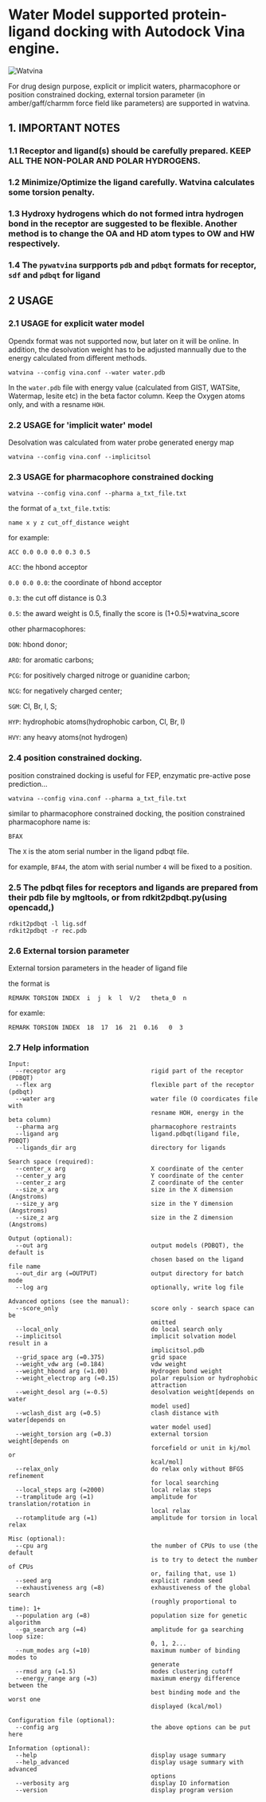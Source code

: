 # Water Model supported protein-ligand docking with Autodock Vina engine. 

![Watvina](https://github.com/biocheming/watvina/blob/main/watvina_logo.png)

For drug design purpose, explicit or implicit waters, pharmacophore or position constrained docking, external torsion parameter (in amber/gaff/charmm force field like parameters) are supported in watvina. 

## 1. IMPORTANT NOTES
### 1.1 Receptor and ligand(s) should be carefully prepared. KEEP ALL THE NON-POLAR AND POLAR HYDROGENS. 
### 1.2 Minimize/Optimize the ligand carefully. Watvina calculates some torsion penalty.
### 1.3 Hydroxy hydrogens which do not formed intra hydrogen bond in the receptor are suggested to be flexible. Another method is to change the OA and HD atom types to OW and HW respectively.
### 1.4 The ```pywatvina``` surpports ```pdb``` and ```pdbqt``` formats for receptor, ```sdf``` and ```pdbqt``` for ligand


## 2 USAGE
### 2.1 USAGE for explicit water model

Opendx format was not supported now, but later on it will be online. In addition, the desolvation weight has to be adjusted mannually due to the energy calculated from different methods.

```
watvina --config vina.conf --water water.pdb
```
In the ```water.pdb``` file with energy value (calculated from GIST, WATSite, Watermap, lesite etc) in the beta factor column. Keep the Oxygen atoms only, and with a resname ```HOH```. 

### 2.2 USAGE for 'implicit water' model

Desolvation was calculated from water probe generated energy map

```
watvina --config vina.conf --implicitsol
```

### 2.3 USAGE for pharmacophore constrained docking

```
watvina --config vina.conf --pharma a_txt_file.txt
```
the format of ```a_txt_file.txt```is:

```name x y z cut_off_distance weight```

for example:

```ACC 0.0 0.0 0.0 0.3 0.5```

```ACC```: the hbond acceptor

```0.0 0.0 0.0```: the coordinate of hbond acceptor 

```0.3```: the cut off distance is 0.3

```0.5```: the award weight is 0.5, finally the score is (1+0.5)*watvina_score

other pharmacophores: 

```DON```: hbond donor;

```ARO```: for aromatic carbons;

```PCG```: for positively charged nitroge or guanidine carbon;

```NCG```: for negatively charged center;

```SGM```: Cl, Br, I, S;

```HYP```: hydrophobic atoms(hydrophobic carbon, Cl, Br, I)

```HVY```: any heavy atoms(not hydrogen)

### 2.4 position constrained docking.

position constrained docking is useful for FEP, enzymatic pre-active pose prediction...

```
watvina --config vina.conf --pharma a_txt_file.txt
```

similar to pharmacophore constrained docking, the position constrained pharmacophore name is:

```BFAX```

The ```X``` is the atom serial number in the ligand pdbqt file.

for example, ```BFA4```, the atom with serial number ```4``` will be fixed to a position.

### 2.5 The pdbqt files for receptors and ligands are prepared from their pdb file by mgltools, or from rdkit2pdbqt.py(using opencadd,)

```
rdkit2pdbqt -l lig.sdf
rdkit2pdbqt -r rec.pdb
```

### 2.6 External torsion parameter

External torsion parameters in the header of ligand file

the format is
```
REMARK TORSION INDEX  i  j  k  l  V/2   theta_0  n
```
for examle:

```
REMARK TORSION INDEX  18  17  16  21  0.16   0  3
```

### 2.7 Help information
```
Input:
  --receptor arg                        rigid part of the receptor (PDBQT)
  --flex arg                            flexible part of the receptor (pdbqt)
  --water arg                           water file (O coordicates file with 
                                        resname HOH, energy in the beta column)
  --pharma arg                          pharmacophore restraints
  --ligand arg                          ligand.pdbqt(ligand file, PDBQT)
  --ligands_dir arg                     directory for ligands 

Search space (required):
  --center_x arg                        X coordinate of the center
  --center_y arg                        Y coordinate of the center
  --center_z arg                        Z coordinate of the center
  --size_x arg                          size in the X dimension (Angstroms)
  --size_y arg                          size in the Y dimension (Angstroms)
  --size_z arg                          size in the Z dimension (Angstroms)

Output (optional):
  --out arg                             output models (PDBQT), the default is 
                                        chosen based on the ligand file name
  --out_dir arg (=OUTPUT)               output directory for batch mode
  --log arg                             optionally, write log file

Advanced options (see the manual):
  --score_only                          score only - search space can be 
                                        omitted
  --local_only                          do local search only
  --implicitsol                         implicit solvation model result in a 
                                        implicitsol.pdb
  --grid_space arg (=0.375)             grid space
  --weight_vdw arg (=0.184)             vdw weight
  --weight_hbond arg (=1.00)            Hydrogen bond weight
  --weight_electrop arg (=0.15)         polar repulsion or hydrophobic 
                                        attraction
  --weight_desol arg (=-0.5)            desolvation weight[depends on water 
                                        model used]
  --wclash_dist arg (=0.5)              clash distance with water[depends on 
                                        water model used]
  --weight_torsion arg (=0.3)           external torsion weight[depends on 
                                        forcefield or unit in kj/mol or 
                                        kcal/mol]
  --relax_only                          do relax only without BFGS refinement 
                                        for local searching
  --local_steps arg (=2000)             local relax steps
  --tramplitude arg (=1)                amplitude for translation/rotation in 
                                        local relax
  --rotamplitude arg (=1)               amplitude for torsion in local relax

Misc (optional):
  --cpu arg                             the number of CPUs to use (the default 
                                        is to try to detect the number of CPUs 
                                        or, failing that, use 1)
  --seed arg                            explicit random seed
  --exhaustiveness arg (=8)             exhaustiveness of the global search 
                                        (roughly proportional to time): 1+
  --population arg (=8)                 population size for genetic algorithm
  --ga_search arg (=4)                  amplitude for ga searching loop size: 
                                        0, 1, 2...
  --num_modes arg (=10)                 maximum number of binding modes to 
                                        generate
  --rmsd arg (=1.5)                     modes clustering cutoff
  --energy_range arg (=3)               maximum energy difference between the 
                                        best binding mode and the worst one 
                                        displayed (kcal/mol)

Configuration file (optional):
  --config arg                          the above options can be put here

Information (optional):
  --help                                display usage summary
  --help_advanced                       display usage summary with advanced 
                                        options
  --verbosity arg                       display IO information
  --version                             display program version
```
